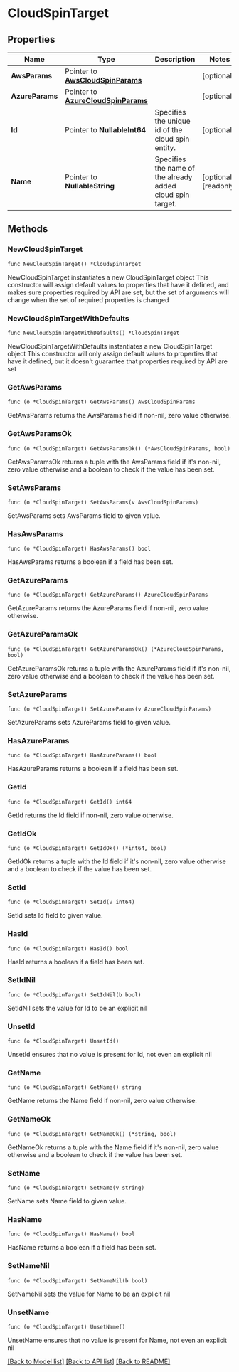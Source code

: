 # CloudSpinTarget

## Properties

Name | Type | Description | Notes
------------ | ------------- | ------------- | -------------
**AwsParams** | Pointer to [**AwsCloudSpinParams**](AwsCloudSpinParams.md) |  | [optional] 
**AzureParams** | Pointer to [**AzureCloudSpinParams**](AzureCloudSpinParams.md) |  | [optional] 
**Id** | Pointer to **NullableInt64** | Specifies the unique id of the cloud spin entity. | [optional] 
**Name** | Pointer to **NullableString** | Specifies the name of the already added cloud spin target. | [optional] [readonly] 

## Methods

### NewCloudSpinTarget

`func NewCloudSpinTarget() *CloudSpinTarget`

NewCloudSpinTarget instantiates a new CloudSpinTarget object
This constructor will assign default values to properties that have it defined,
and makes sure properties required by API are set, but the set of arguments
will change when the set of required properties is changed

### NewCloudSpinTargetWithDefaults

`func NewCloudSpinTargetWithDefaults() *CloudSpinTarget`

NewCloudSpinTargetWithDefaults instantiates a new CloudSpinTarget object
This constructor will only assign default values to properties that have it defined,
but it doesn't guarantee that properties required by API are set

### GetAwsParams

`func (o *CloudSpinTarget) GetAwsParams() AwsCloudSpinParams`

GetAwsParams returns the AwsParams field if non-nil, zero value otherwise.

### GetAwsParamsOk

`func (o *CloudSpinTarget) GetAwsParamsOk() (*AwsCloudSpinParams, bool)`

GetAwsParamsOk returns a tuple with the AwsParams field if it's non-nil, zero value otherwise
and a boolean to check if the value has been set.

### SetAwsParams

`func (o *CloudSpinTarget) SetAwsParams(v AwsCloudSpinParams)`

SetAwsParams sets AwsParams field to given value.

### HasAwsParams

`func (o *CloudSpinTarget) HasAwsParams() bool`

HasAwsParams returns a boolean if a field has been set.

### GetAzureParams

`func (o *CloudSpinTarget) GetAzureParams() AzureCloudSpinParams`

GetAzureParams returns the AzureParams field if non-nil, zero value otherwise.

### GetAzureParamsOk

`func (o *CloudSpinTarget) GetAzureParamsOk() (*AzureCloudSpinParams, bool)`

GetAzureParamsOk returns a tuple with the AzureParams field if it's non-nil, zero value otherwise
and a boolean to check if the value has been set.

### SetAzureParams

`func (o *CloudSpinTarget) SetAzureParams(v AzureCloudSpinParams)`

SetAzureParams sets AzureParams field to given value.

### HasAzureParams

`func (o *CloudSpinTarget) HasAzureParams() bool`

HasAzureParams returns a boolean if a field has been set.

### GetId

`func (o *CloudSpinTarget) GetId() int64`

GetId returns the Id field if non-nil, zero value otherwise.

### GetIdOk

`func (o *CloudSpinTarget) GetIdOk() (*int64, bool)`

GetIdOk returns a tuple with the Id field if it's non-nil, zero value otherwise
and a boolean to check if the value has been set.

### SetId

`func (o *CloudSpinTarget) SetId(v int64)`

SetId sets Id field to given value.

### HasId

`func (o *CloudSpinTarget) HasId() bool`

HasId returns a boolean if a field has been set.

### SetIdNil

`func (o *CloudSpinTarget) SetIdNil(b bool)`

 SetIdNil sets the value for Id to be an explicit nil

### UnsetId
`func (o *CloudSpinTarget) UnsetId()`

UnsetId ensures that no value is present for Id, not even an explicit nil
### GetName

`func (o *CloudSpinTarget) GetName() string`

GetName returns the Name field if non-nil, zero value otherwise.

### GetNameOk

`func (o *CloudSpinTarget) GetNameOk() (*string, bool)`

GetNameOk returns a tuple with the Name field if it's non-nil, zero value otherwise
and a boolean to check if the value has been set.

### SetName

`func (o *CloudSpinTarget) SetName(v string)`

SetName sets Name field to given value.

### HasName

`func (o *CloudSpinTarget) HasName() bool`

HasName returns a boolean if a field has been set.

### SetNameNil

`func (o *CloudSpinTarget) SetNameNil(b bool)`

 SetNameNil sets the value for Name to be an explicit nil

### UnsetName
`func (o *CloudSpinTarget) UnsetName()`

UnsetName ensures that no value is present for Name, not even an explicit nil

[[Back to Model list]](../README.md#documentation-for-models) [[Back to API list]](../README.md#documentation-for-api-endpoints) [[Back to README]](../README.md)


